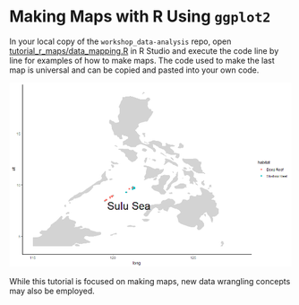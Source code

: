 # Making Maps with R Using `ggplot2`

In your local copy of the `workshop_data-analysis` repo, open [tutorial_r_maps/data_mapping.R](data_mapping.R) in R Studio and execute the code line by line for examples of how to make maps.  The code used to make the last map is universal and can be copied and pasted into your own code.

![](Rplot.png)

While this tutorial is focused on making maps, new data wrangling concepts may also be employed.

